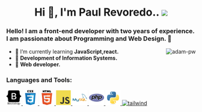 

<h1 align="center">Hi 👋, I'm Paul Revoredo..   <img src="https://media4.giphy.com/media/v1.Y2lkPTc5MGI3NjExNjMxOThmY2UxOGE0YmVlYjA5NmE0YTFjM2IwNjExZjE5ZWZiMTAwOCZlcD12MV9pbnRlcm5hbF9naWZzX2dpZklkJmN0PXM/McDxBilGiX2WaT1YLQ/giphy.gif"  width="60px"> 

</h1>



<h3  align="left"> Hello! I am a front-end developer with two years of experience. I am passionate about Programming and Web Design. 🤪 </h3>

<img align="right" src="https://github.com/Adam-pw/Adam-pw/raw/main/animation_500_kxa883sd.gif" alt="adam-pw" style="max-width: 100%; display: inline-block;" data-target="animated-image.originalImage">
















- 🌱 I’m currently learning **JavaScript,react.**
- 🦧 **Development of Information Systems.**
- 🐉 **Web developer.**



<h3 align="left">Languages and Tools:</h3>
<p align="left"> <a href="https://getbootstrap.com" target="_blank" rel="noreferrer"> <img src="https://raw.githubusercontent.com/devicons/devicon/master/icons/bootstrap/bootstrap-plain-wordmark.svg" alt="bootstrap" width="40" height="40"/> </a> <a href="https://www.w3schools.com/css/" target="_blank" rel="noreferrer"> <img src="https://raw.githubusercontent.com/devicons/devicon/master/icons/css3/css3-original-wordmark.svg" alt="css3" width="40" height="40"/> </a> <a href="https://www.w3.org/html/" target="_blank" rel="noreferrer"> <img src="https://raw.githubusercontent.com/devicons/devicon/master/icons/html5/html5-original-wordmark.svg" alt="html5" width="40" height="40"/> </a> <a href="https://developer.mozilla.org/en-US/docs/Web/JavaScript" target="_blank" rel="noreferrer"> <img src="https://raw.githubusercontent.com/devicons/devicon/master/icons/javascript/javascript-original.svg" alt="javascript" width="40" height="40"/> </a> <a href="https://www.mysql.com/" target="_blank" rel="noreferrer"> <img src="https://raw.githubusercontent.com/devicons/devicon/master/icons/mysql/mysql-original-wordmark.svg" alt="mysql" width="40" height="40"/> </a> <a href="https://www.php.net" target="_blank" rel="noreferrer"> <img src="https://raw.githubusercontent.com/devicons/devicon/master/icons/php/php-original.svg" alt="php" width="40" height="40"/> </a> <a href="https://www.python.org" target="_blank" rel="noreferrer"> <img src="https://raw.githubusercontent.com/devicons/devicon/master/icons/python/python-original.svg" alt="python" width="40" height="40"/> </a> <a href="https://tailwindcss.com/" target="_blank" rel="noreferrer"> <img src="https://www.vectorlogo.zone/logos/tailwindcss/tailwindcss-icon.svg" alt="tailwind" width="40" height="40"/> </a> </p>






